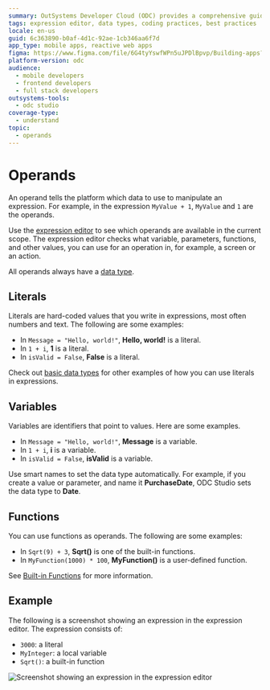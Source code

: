```yaml
---
summary: OutSystems Developer Cloud (ODC) provides a comprehensive guide on using operands, literals, variables, and functions in expressions.
tags: expression editor, data types, coding practices, best practices
locale: en-us
guid: 6c363890-b0af-4d1c-92ae-1cb346aa6f7d
app_type: mobile apps, reactive web apps
figma: https://www.figma.com/file/6G4tyYswfWPn5uJPDlBpvp/Building-apps?type=design&node-id=3214%3A21846&t=ZwHw8hXeFhwYsO5V-1
platform-version: odc
audience:
  - mobile developers
  - frontend developers
  - full stack developers
outsystems-tools:
  - odc studio
coverage-type:
  - understand
topic:
  - operands
---
```


# Operands

An operand tells the platform which data to use to manipulate an expression. For example, in the expression `MyValue + 1`, `MyValue` and `1` are the operands.

Use the [expression editor](expression-editor.md) to see which operands are available in the current scope. The expression editor checks what variable, parameters, functions, and other values, you can use for an operation in, for example, a screen or an action.

All operands always have a [data type](../../data/data-types.md).

## Literals

Literals are hard-coded values that you write in expressions, most often numbers and text. The following are some examples:

* In `Message = "Hello, world!"`, **Hello, world!** is a literal.
* In `1 + i`, **1** is a literal.
* In `isValid = False`, **False** is a literal.

Check out [basic data types](../../data/data-types.md#Basic-Data-Types) for other examples of how you can use literals in expressions.

## Variables

Variables are identifiers that point to values. Here are some examples.

* In `Message = "Hello, world!"`, **Message** is a variable.
* In `1 + i`, **i** is a variable.
* In `isValid = False`, **isValid** is a variable.

<div class="info" markdown="1">

Use smart names to set the data type automatically. For example, if you create a value or parameter, and name it **PurchaseDate**, ODC Studio sets the data type to **Date**.

</div>

## Functions

You can use functions as operands. The following are some examples:

* In `Sqrt(9) + 3`, **Sqrt()** is one of the built-in functions.
* In `MyFunction(1000) * 100`, **MyFunction()** is a user-defined function.

See [Built-in Functions](../../../reference/built-in-functions/intro.md) for more information.

## Example

The following is a screenshot showing an expression in the expression editor. The expression consists of:

* `3000`: a literal
* `MyInteger`: a local variable
* `Sqrt()`: a built-in function

![Screenshot showing an expression in the expression editor](images/operands-ss.png "Expression Editor")
